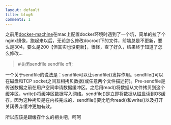 ```yaml
---
layout: default
title: blog6
comments: 1
---
```


之前用[docker-machine](https://docs.docker.com/machine/)在mac上配置docker环境时遇到了一个坑，简单的拉了个nginx镜像，跑起来以后，无论怎么修改docroot下的文件，前端总是不更新，要么是304，要么是200【但其实也没更新】，很怪，查了好久，结果终于知道了怎么修改...

 > #关闭sendfile
 > sendfile off;

 一个关于sendfile的说法是：sendfile可以让sendfile()发挥作用。sendfile()可以在磁盘和TCP socket之间互相拷贝数据(或任意两个文件描述符)。Pre-sendfile是传送数据之前在用户空间申请数据缓冲区。之后用read()将数据从文件拷贝到这个缓冲区，write()将缓冲区数据写入网络。sendfile()是立即将数据从磁盘读到OS缓存。因为这种拷贝是在内核完成的，sendfile()要比组合read()和write()以及打开关闭丢弃缓冲更加有效。

 所以应该是跟缓存什么的相关吧，呵呵
